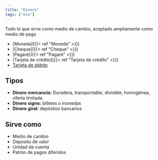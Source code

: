 ```yaml
---
title: "Dinero"
tags: ["eco"]
---
```

Todo lo que sirve como medio de cambio, aceptado ampliamente como medio de pago
- [Moneda]({{< ref "Moneda" >}})
- [Cheque]({{< ref "Cheque" >}})
- [Pagaré]({{< ref "Pagaré" >}})
- [Tarjeta de crédito]({{< ref "Tarjeta de crédito" >}})
- [Tarjeta de débito](#)
## Tipos
- **Dinero mercancía:** Duradera, transportable, divisible, homogénea, oferta limitada.
- **Dinero signo:** billetes o monedas
- **Dinero giral:** depósitos bancarios

## Sirve como
- Medio de cambio
- Depósito de valor
- Unidad de cuenta
- Patrón de pagos diferidos